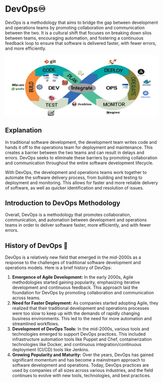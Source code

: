 # DevOps♾️

DevOps is a methodology that aims to bridge the gap between development and operations teams by promoting collaboration and communication between the two. It is a cultural shift that focuses on breaking down silos between teams, encouraging automation, and fostering a continuous feedback loop to ensure that software is delivered faster, with fewer errors, and more efficiently.

<img src="../Images/DevOps.jpg" />

## Explanation

In traditional software development, the development team writes code and hands it off to the operations team for deployment and maintenance. This creates a barrier between the two teams and can result in delays and errors. DevOps seeks to eliminate these barriers by promoting collaboration and communication throughout the entire software development lifecycle.

With DevOps, the development and operations teams work together to automate the software delivery process, from building and testing to deployment and monitoring. This allows for faster and more reliable delivery of software, as well as quicker identification and resolution of issues.

## Introduction to DevOps Methodology

Overall, DevOps is a methodology that promotes collaboration, communication, and automation between development and operations teams in order to deliver software faster, more efficiently, and with fewer errors.

## History of DevOps :scroll:

DevOps is a relatively new field that emerged in the mid-2000s as a response to the challenges of traditional software development and operations models. Here is a brief history of DevOps:

1. **Emergence of Agile Development:** In the early 2000s, Agile methodologies started gaining popularity, emphasizing iterative development and continuous feedback. This approach laid the foundation for DevOps by promoting collaboration and communication across teams.
2. **Need for Faster Deployment:** As companies started adopting Agile, they realized that their traditional development and operations processes were too slow to keep up with the demands of rapidly changing business environments. This led to the need for more automation and streamlined workflows.
3. **Development of DevOps Tools:** In the mid-2000s, various tools and technologies emerged to support DevOps practices. This included infrastructure automation tools like Puppet and Chef, containerization technologies like Docker, and continuous integration/continuous deployment (CI/CD) tools like Jenkins.
4. **Growing Popularity and Maturity:** Over the years, DevOps has gained significant momentum and has become a mainstream approach to software development and operations. Today, DevOps practices are used by companies of all sizes across various industries, and the field continues to evolve with new tools, technologies, and best practices.
